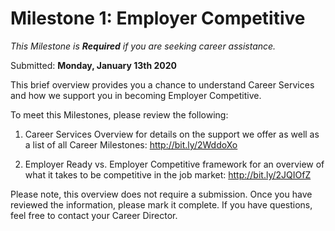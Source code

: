 # Milestone 1: Employer Competitive

*This Milestone is **Required** if you are seeking career assistance.*

Submitted: **Monday, January 13th 2020**

This brief overview provides you a chance to understand Career Services and how we support you in becoming Employer Competitive.

To meet this Milestones, please review the following:

1) Career Services Overview for details on the support we offer as well as a list of all Career Milestones: http://bit.ly/2WddoXo

2) Employer Ready vs. Employer Competitive framework for an overview of what it takes to be competitive in the job market: http://bit.ly/2JQIOfZ

Please note, this overview does not require a submission. Once you have reviewed the information, please mark it complete. If you have questions, feel free to contact your Career Director.